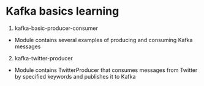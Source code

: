 # Kafka basics learning

1. kafka-basic-producer-consumer 
- Module contains several examples of producing and consuming Kafka messages

2. kafka-twitter-producer
- Module contains TwitterProducer that consumes messages from Twitter by specified keywords and publishes it to Kafka
